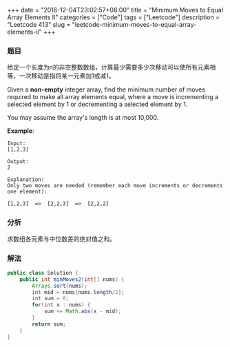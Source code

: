 +++
date = "2016-12-04T23:02:57+08:00"
title = "Minimum Moves to Equal Array Elements II"
categories = ["Code"]
tags = ["Leetcode"]
description = "Leetcode 413"
slug = "leetcode-minimum-moves-to-equal-array-elements-ii"
+++

### 题目

给定一个长度为n的非空整数数组，计算最少需要多少次移动可以使所有元素相等，一次移动是指将某一元素加1或减1。

Given a __non-empty__ integer array, find the minimum number of moves required to make all array elements equal, where a move is incrementing a selected element by 1 or decrementing a selected element by 1.

You may assume the array's length is at most 10,000.

__Example__:

```console
Input:
[1,2,3]

Output:
2

Explanation:
Only two moves are needed (remember each move increments or decrements one element):

[1,2,3]  =>  [2,2,3]  =>  [2,2,2]
```

### 分析

求数组各元素与中位数差的绝对值之和。

### 解法

```java
public class Solution {
    public int minMoves2(int[] nums) {
        Arrays.sort(nums);
        int mid = nums[nums.length/2];
        int sum = 0;
        for(int x : nums) {
            sum += Math.abs(x - mid);
        }
        return sum;
    }
}
```